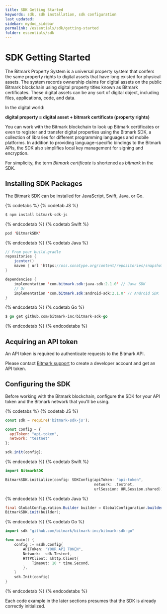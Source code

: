 ```yaml
---
title: SDK Getting Started
keywords: sdk, sdk installation, sdk configuration
last_updated: 
sidebar: mydoc_sidebar
permalink: /essentials/sdk/getting-started
folder: essentials/sdk
---
```


# SDK Getting Started

The Bitmark Property System is a universal property system that confers the same property rights to digital assets that have long existed for physical assets. The system records ownership claims for digital assets on the public Bitmark blockchain using digital property titles known as Bitmark certificates. These digital assets can be any sort of digital object, including files, applications, code, and data. 

In the digital world:

**digital property = digital asset + bitmark certificate (property rights)**

You can work with the Bitmark blockchain to look up Bitmark certificates or even to register and transfer digital properties using the Bitmark SDK, a collection of libraries for different programming languages and mobile platforms. In addition to providing language-specific bindings to the Bitmark APIs, the SDK also simplifies local key management for signing and encryption.

For simplicity, the term *Bitmark certificate* is shortened as *bitmark* in the SDK.

## Installing SDK Packages

The Bitmark SDK can be installed for JavaScript, Swift, Java, or Go.

{% codetabs %}
{% codetab JS %}
```javascript
$ npm install bitmark-sdk-js
```
{% endcodetab %}
{% codetab Swift %}
```swift
pod 'BitmarkSDK'
```
{% endcodetab %}
{% codetab Java %}
```java
// From your build.gradle
repositories {
    jcenter()
    maven { url 'https://oss.sonatype.org/content/repositories/snapshots/' } // For snapshot version
}

dependencies {
    implementation 'com.bitmark.sdk:java-sdk:2.1.0' // Java SDK
    // Or
    implementation 'com.bitmark.sdk:android-sdk:2.1.0' // Android SDK
}
```
{% endcodetab %}
{% codetab Go %}
```go
$ go get github.com/bitmark-inc/bitmark-sdk-go
```
{% endcodetab %}
{% endcodetabs %}

## Acquiring an API token

An API token is required to authenticate requests to the Bitmark API.

Please contact [Bitmark support](mailto:support@bitmark.com) to create a developer account and get an API token.

## Configuring the SDK

Before working with the Bitmark blockchain, configure the SDK for your API token and the Bitmark network that you'll be using.

{% codetabs %}
{% codetab JS %}
```javascript
const sdk = require('bitmark-sdk-js');

const config = {
  apiToken: "api-token",
  network: "testnet"
};

sdk.init(config);
```
{% endcodetab %}
{% codetab Swift %}
```swift
import BitmarkSDK

BitmarkSDK.initialize(config: SDKConfig(apiToken: "api-token",
                                        network: .testnet,
                                        urlSession: URLSession.shared))
```
{% endcodetab %}
{% codetab Java %}
```java
final GlobalConfiguration.Builder builder = GlobalConfiguration.builder().withApiToken("api-token").withNetwork(Network.LIVE_NET);
BitmarkSDK.init(builder);
```
{% endcodetab %}
{% codetab Go %}
```go
import sdk "github.com/bitmark/bitmark-inc/bitmark-sdk-go"

func main() {
	config := &sdk.Config{
		APIToken: "YOUR API TOKEN",
		Network:  sdk.Testnet,
		HTTPClient: &http.Client{
			Timeout: 10 * time.Second,
		},
	}
	sdk.Init(config)
}
```
{% endcodetab %}
{% endcodetabs %}

Each code example in the later sections presumes that the SDK is already correctly initialized.